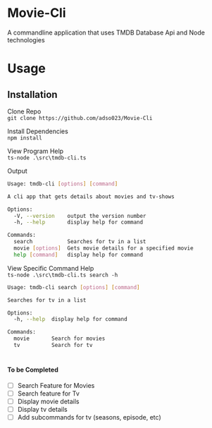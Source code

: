 # Movie-Cli

A commandline application that uses TMDB Database Api and Node technologies

# Usage
## Installation
Clone Repo \
`git clone https://github.com/adso023/Movie-Cli`

Install Dependencies \
`npm install`

View Program Help \
`ts-node .\src\tmdb-cli.ts`

Output
``` bash
Usage: tmdb-cli [options] [command]

A cli app that gets details about movies and tv-shows

Options:
  -V, --version    output the version number
  -h, --help       display help for command

Commands:
  search           Searches for tv in a list
  movie [options]  Gets movie details for a specified movie
  help [command]   display help for command
```

View Specific Command Help \
`ts-node .\src\tmdb-cli.ts search -h`
``` bash
Usage: tmdb-cli search [options] [command]

Searches for tv in a list

Options:
  -h, --help  display help for command

Commands:
  movie       Search for movies
  tv          Search for tv
```


# 
#### To be Completed
- [ ] Search Feature for Movies
- [ ] Search feature for Tv
- [ ] Display movie details
- [ ] Display tv details
- [ ] Add subcommands for tv (seasons, episode, etc)
